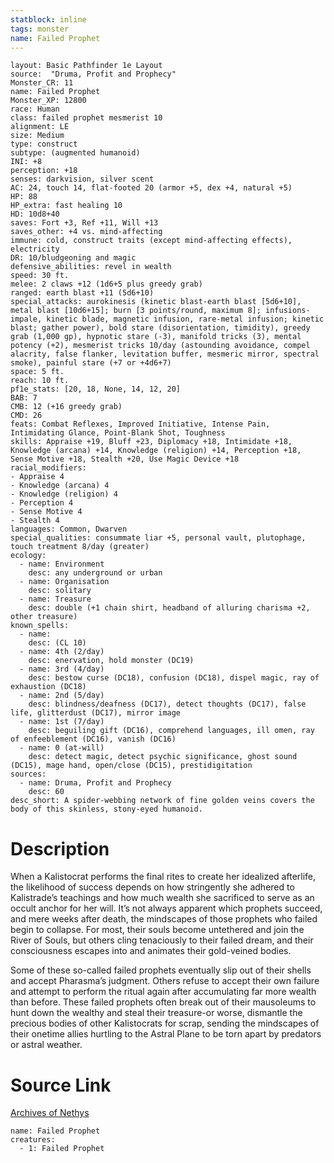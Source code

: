 ```yaml
---
statblock: inline
tags: monster
name: Failed Prophet
---
```

```statblock
layout: Basic Pathfinder 1e Layout
source:  "Druma, Profit and Prophecy"
Monster_CR: 11
name: Failed Prophet
Monster_XP: 12800
race: Human
class: failed prophet mesmerist 10
alignment: LE
size: Medium
type: construct
subtype: (augmented humanoid)
INI: +8
perception: +18
senses: darkvision, silver scent
AC: 24, touch 14, flat-footed 20 (armor +5, dex +4, natural +5)
HP: 88
HP_extra: fast healing 10
HD: 10d8+40
saves: Fort +3, Ref +11, Will +13
saves_other: +4 vs. mind-affecting
immune: cold, construct traits (except mind-affecting effects), electricity
DR: 10/bludgeoning and magic
defensive_abilities: revel in wealth
speed: 30 ft.
melee: 2 claws +12 (1d6+5 plus greedy grab)
ranged: earth blast +11 (5d6+10)
special_attacks: aurokinesis (kinetic blast-earth blast [5d6+10], metal blast [10d6+15]; burn [3 points/round, maximum 8]; infusions-impale, kinetic blade, magnetic infusion, rare-metal infusion; kinetic blast; gather power), bold stare (disorientation, timidity), greedy grab (1,000 gp), hypnotic stare (-3), manifold tricks (3), mental potency (+2), mesmerist tricks 10/day (astounding avoidance, compel alacrity, false flanker, levitation buffer, mesmeric mirror, spectral smoke), painful stare (+7 or +4d6+7)
space: 5 ft.
reach: 10 ft.
pf1e_stats: [20, 18, None, 14, 12, 20]
BAB: 7
CMB: 12 (+16 greedy grab)
CMD: 26
feats: Combat Reflexes, Improved Initiative, Intense Pain, Intimidating Glance, Point-Blank Shot, Toughness
skills: Appraise +19, Bluff +23, Diplomacy +18, Intimidate +18, Knowledge (arcana) +14, Knowledge (religion) +14, Perception +18, Sense Motive +18, Stealth +20, Use Magic Device +18
racial_modifiers:
- Appraise 4
- Knowledge (arcana) 4
- Knowledge (religion) 4
- Perception 4
- Sense Motive 4
- Stealth 4
languages: Common, Dwarven
special_qualities: consummate liar +5, personal vault, plutophage, touch treatment 8/day (greater)
ecology:
  - name: Environment
    desc: any underground or urban
  - name: Organisation
    desc: solitary
  - name: Treasure
    desc: double (+1 chain shirt, headband of alluring charisma +2, other treasure)
known_spells:
  - name:
    desc: (CL 10)
  - name: 4th (2/day)
    desc: enervation, hold monster (DC19)
  - name: 3rd (4/day)
    desc: bestow curse (DC18), confusion (DC18), dispel magic, ray of exhaustion (DC18)
  - name: 2nd (5/day)
    desc: blindness/deafness (DC17), detect thoughts (DC17), false life, glitterdust (DC17), mirror image
  - name: 1st (7/day)
    desc: beguiling gift (DC16), comprehend languages, ill omen, ray of enfeeblement (DC16), vanish (DC16)
  - name: 0 (at-will)
    desc: detect magic, detect psychic significance, ghost sound (DC15), mage hand, open/close (DC15), prestidigitation
sources:
  - name: Druma, Profit and Prophecy
    desc: 60
desc_short: A spider-webbing network of fine golden veins covers the body of this skinless, stony-eyed humanoid.
```
# Description
When a Kalistocrat performs the final rites to create her idealized afterlife, the likelihood of success depends on how stringently she adhered to Kalistrade’s teachings and how much wealth she sacrificed to serve as an occult anchor for her will. It’s not always apparent which prophets succeed, and mere weeks after death, the mindscapes of those prophets who failed begin to collapse. For most, their souls become untethered and join the River of Souls, but others cling tenaciously to their failed dream, and their consciousness escapes into and animates their gold-veined bodies.

 Some of these so-called failed prophets eventually slip out of their shells and accept Pharasma’s judgment. Others refuse to accept their own failure and attempt to perform the ritual again after accumulating far more wealth than before. These failed prophets often break out of their mausoleums to hunt down the wealthy and steal their treasure-or worse, dismantle the precious bodies of other Kalistocrats for scrap, sending the mindscapes of their onetime allies hurtling to the Astral Plane to be torn apart by predators or astral weather.
# Source Link
[Archives of Nethys](https://aonprd.com/MonsterDisplay.aspx?ItemName=Failed%20Prophet)
```encounter-table
name: Failed Prophet
creatures:
  - 1: Failed Prophet
```
